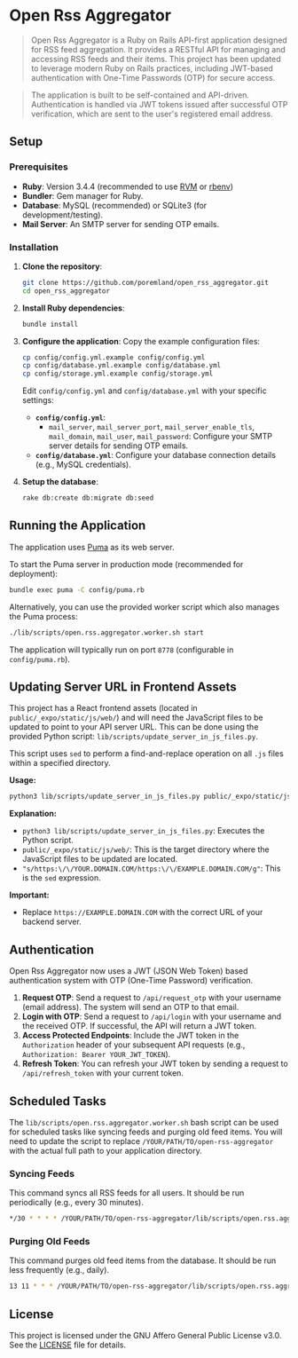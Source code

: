# Open Rss Aggregator

> Open Rss Aggregator is a Ruby on Rails API-first application designed for RSS feed aggregation. It provides a RESTful API for managing and accessing RSS feeds and their items. This project has been updated to leverage modern Ruby on Rails practices, including JWT-based authentication with One-Time Passwords (OTP) for secure access.

> The application is built to be self-contained and API-driven. Authentication is handled via JWT tokens issued after successful OTP verification, which are sent to the user's registered email address.

## Setup

### Prerequisites

*   **Ruby**: Version 3.4.4 (recommended to use [RVM](https://rvm.io/) or [rbenv](https://github.com/rbenv/rbenv))
*   **Bundler**: Gem manager for Ruby.
*   **Database**: MySQL (recommended) or SQLite3 (for development/testing).
*   **Mail Server**: An SMTP server for sending OTP emails.

### Installation

1.  **Clone the repository**:
    ```bash
    git clone https://github.com/poremland/open_rss_aggregator.git
    cd open_rss_aggregator
    ```

2.  **Install Ruby dependencies**:
    ```bash
    bundle install
    ```

3.  **Configure the application**:
    Copy the example configuration files:
    ```bash
    cp config/config.yml.example config/config.yml
    cp config/database.yml.example config/database.yml
    cp config/storage.yml.example config/storage.yml
    ```
    Edit `config/config.yml` and `config/database.yml` with your specific settings:
    *   **`config/config.yml`**:
        *   `mail_server`, `mail_server_port`, `mail_server_enable_tls`, `mail_domain`, `mail_user`, `mail_password`: Configure your SMTP server details for sending OTP emails.
    *   **`config/database.yml`**: Configure your database connection details (e.g., MySQL credentials).

4.  **Setup the database**:
    ```bash
    rake db:create db:migrate db:seed
    ```

## Running the Application

The application uses [Puma](https://puma.io/) as its web server.

To start the Puma server in production mode (recommended for deployment):

```bash
bundle exec puma -C config/puma.rb
```

Alternatively, you can use the provided worker script which also manages the Puma process:

```bash
./lib/scripts/open.rss.aggregator.worker.sh start
```

The application will typically run on port `8778` (configurable in `config/puma.rb`).

## Updating Server URL in Frontend Assets

This project has a React frontend assets (located in `public/_expo/static/js/web/`) and will need the JavaScript files to be updated to point to your API server URL. This can be done using the provided Python script: `lib/scripts/update_server_in_js_files.py`.

This script uses `sed` to perform a find-and-replace operation on all `.js` files within a specified directory.

**Usage:**

```bash
python3 lib/scripts/update_server_in_js_files.py public/_expo/static/js/web/ "s/https:\/\/YOUR.DOMAIN.COM/https:\/\/EXAMPLE.DOMAIN.COM/g"
```

**Explanation:**

*   `python3 lib/scripts/update_server_in_js_files.py`: Executes the Python script.
*   `public/_expo/static/js/web/`: This is the target directory where the JavaScript files to be updated are located.
*   `"s/https:\/\/YOUR.DOMAIN.COM/https:\/\/EXAMPLE.DOMAIN.COM/g"`: This is the `sed` expression.

**Important:**

*   Replace `https://EXAMPLE.DOMAIN.COM` with the correct URL of your backend server.


## Authentication

Open Rss Aggregator now uses a JWT (JSON Web Token) based authentication system with OTP (One-Time Password) verification.

1.  **Request OTP**: Send a request to `/api/request_otp` with your username (email address). The system will send an OTP to that email.
2.  **Login with OTP**: Send a request to `/api/login` with your username and the received OTP. If successful, the API will return a JWT token.
3.  **Access Protected Endpoints**: Include the JWT token in the `Authorization` header of your subsequent API requests (e.g., `Authorization: Bearer YOUR_JWT_TOKEN`).
4.  **Refresh Token**: You can refresh your JWT token by sending a request to `/api/refresh_token` with your current token.

## Scheduled Tasks

The `lib/scripts/open.rss.aggregator.worker.sh` bash script can be used for scheduled tasks like syncing feeds and purging old feed items. You will need to update the script to replace `/YOUR/PATH/TO/open-rss-aggregator` with the actual full path to your application directory.

### Syncing Feeds

This command syncs all RSS feeds for all users. It should be run periodically (e.g., every 30 minutes).

```bash
*/30 * * * * /YOUR/PATH/TO/open-rss-aggregator/lib/scripts/open.rss.aggregator.worker.sh sync
```

### Purging Old Feeds

This command purges old feed items from the database. It should be run less frequently (e.g., daily).

```bash
13 11 * * * /YOUR/PATH/TO/open-rss-aggregator/lib/scripts/open.rss.aggregator.worker.sh purge
```

## License

This project is licensed under the GNU Affero General Public License v3.0. See the [LICENSE](LICENSE) file for details.

